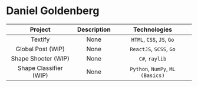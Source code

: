 # Daniel Goldenberg

| Project                | Description  | Technologies |
| :-----------:          | :----------: | :----------: |
| Textify                | None | `HTML`, `CSS`, `JS`, `Go` |
| Global Post (WIP)      | None | `ReactJS`, `SCSS`, `Go` |
| Shape Shooter (WIP)    | None | `C#`, `raylib` |
| Shape Classifier (WIP) | None | `Python`, `NumPy`, `ML (Basics)` |
